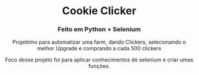 <h1 align="center"> 
  Cookie Clicker 
</h1>
<h3 align="center"> 
  Feito em Python + Selenium 
</h3>
<p align="center"> 
Projetinho para automatizar uma farm, dando Clickers, selecionando o melhor Upgrade e comprando a cada 500 clickers
</p>

<p align="center"> 
Foco desse projeto foi para aplicar conhecimentos de selenium e criar umas funções.
</p>

